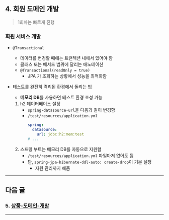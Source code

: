 ## 4. 회원 도메인 개발

> 1회차는 빠르게 진행

### 회원 서비스 개발

- `@Transactional`
    - 데이터를 변경할 때에는 트랜젝션 내에서 있어야 함
    - 클래스 또는 메서드 범위에 달리는 애노테이션
    - `@Transactional(readOnly = true)` 
        - JPA 가 조회하는 상황에서 성능을 최적화함
    

- 테스트를 완전히 격리된 환경에서 돌리는 법
    - **메모리 DB**를 사용하면 테스트 환경 조성 가능

    1. h2 데이터베이스 설정
        - `spring-datasource-url`을 다음과 같이 변경함
        - `/test/resources/application.yml`
            ```yml
            spring:
              datasource:
                url: jdbc:h2:mem:test
            # ...
            ```
    2. 스프링 부트는 메모리 DB를 자동으로 지원함
        - `/test/resources/application.yml` 파일마저 없어도 됨
        - 단, `spring-jpa-hibernate-ddl-auto: create-drop`이 기본 설정 
            - 자원 관리까지 해줌
    
---
## 다음 글

### 5. [상품-도메인-개발](5-상품-도메인-개발.md)

---